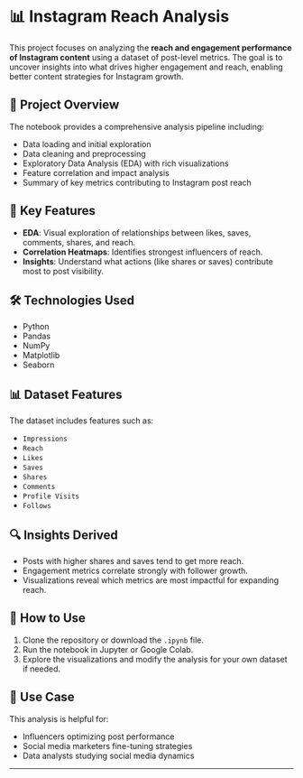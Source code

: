 
# 📊 Instagram Reach Analysis

This project focuses on analyzing the **reach and engagement performance of Instagram content** using a dataset of post-level metrics. The goal is to uncover insights into what drives higher engagement and reach, enabling better content strategies for Instagram growth.

## 📁 Project Overview

The notebook provides a comprehensive analysis pipeline including:

* Data loading and initial exploration
* Data cleaning and preprocessing
* Exploratory Data Analysis (EDA) with rich visualizations
* Feature correlation and impact analysis
* Summary of key metrics contributing to Instagram post reach

## 📌 Key Features

* **EDA**: Visual exploration of relationships between likes, saves, comments, shares, and reach.
* **Correlation Heatmaps**: Identifies strongest influencers of reach.
* **Insights**: Understand what actions (like shares or saves) contribute most to post visibility.

## 🛠️ Technologies Used

* Python
* Pandas
* NumPy
* Matplotlib
* Seaborn

## 📊 Dataset Features

The dataset includes features such as:

* `Impressions`
* `Reach`
* `Likes`
* `Saves`
* `Shares`
* `Comments`
* `Profile Visits`
* `Follows`

## 🔍 Insights Derived

* Posts with higher shares and saves tend to get more reach.
* Engagement metrics correlate strongly with follower growth.
* Visualizations reveal which metrics are most impactful for expanding reach.

## 🚀 How to Use

1. Clone the repository or download the `.ipynb` file.
2. Run the notebook in Jupyter or Google Colab.
3. Explore the visualizations and modify the analysis for your own dataset if needed.

## 📌 Use Case

This analysis is helpful for:

* Influencers optimizing post performance
* Social media marketers fine-tuning strategies
* Data analysts studying social media dynamics

---
